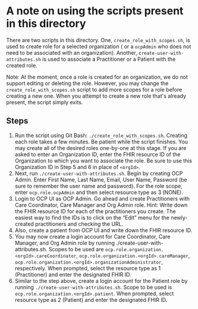 # A note on using the scripts present in this directory

There are two scripts in this directory. One, `create_role_with_scopes.sh`, is used to create role for a selected organization ( or a `ocpAdmin` who does not need to be associated with an organization). Another, `create-user-with-attributes.sh` is used to associate a Practitioner or a Patient with the created role.

Note: At the moment, once a role is created for an organization, we do not support editing or deleting the role. However, you may change the `create_role_with_scopes.sh` script to add more scopes for a role before creating a new one. When you attempt to create a new role that's already present, the script simply exits.

## Steps
1. Run the script using Git Bash: `./create_role_with_scopes.sh`. Creating each role takes a few minutes.  Be patient while the script finishes. You may create all of the desired roles one-by-one at this stage. If you are asked to enter an Organization ID, enter the FHIR resource ID of the Organization to which you want to associate the role. Be sure to use this Organization ID in Step 5 and 6 in place of `<orgId>`. 
2.	Next, run `./create-user-with-attributes.sh`. Begin by creating OCP Admin. Enter First Name, Last Name, Email, User Name, Password (be sure to remember the user name and password). For the role scope, enter `ocp.role.ocpAdmin` and then select resource type as 3 (NONE).
3.	Login to OCP UI as OCP Admin. Go ahead and create Practitioners with Care Coordinator, Care Manager and Org Admin role. Hint: Write down the FHIR resource ID for each of the practitioners you create. The easiest way to find the IDs is to click on the “Edit” menu for the newly-created practitioners and checking the URL.
4.	Also, create a patient from OCP UI and write down the FHIR resource ID.
5.	You may now create a login account for Care Coordinator, Care Manager, and Org Admin role by  running ./create-user-with-attributes.sh. Scopes to be used are `ocp.role.organization.<orgId>.careCoordinator`, `ocp.role.organization.<orgId>.careManager`, `ocp.role.organization.<orgId>.organizationAdministrator`, respectively. When prompted, select the resource type as 1 (Practitioner) and enter the designated FHIR ID.
6.	Similar to the step above, create a login account for the Patient role by running `./create-user-with-attributes.sh`. Scope to be used is `ocp.role.organization.<orgId>.patient`. When prompted, select resource type as 2 (Patient) and enter the designated FHIR ID.
